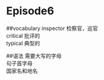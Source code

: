 # Episode6

##vocabulary
inspector 检察官，巡官  
critical 批评的  
typical 典型的  

##语法
需要大写的字母  
句子首字母  
国家名和地名  

